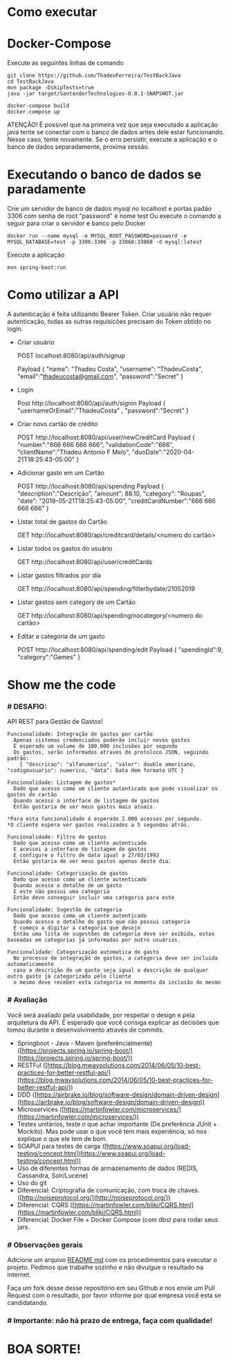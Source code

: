 # Como executar

# Docker-Compose

Execute as seguintes linhas de comando

    git clone https://github.com/ThadeuFerreira/TestBackJava
    cd TestBackJava
    mvn package -DskipTests=true
    java -jar target/SantanderTechnologies-0.0.1-SNAPSHOT.jar
    
    docker-compose build
    docker-compose up
    
ATENÇÃO!
É possivel que na primeira vez que seja executado a aplicação java tente se conectar com o banco de dados antes dele estar funcionando.
Nesse caso, tente novamente. Se o erro persistir, execute a aplicação e o banco de dados separadamente, proxima sessão.

# Executando o banco de dados se paradamente

Crie um servidor de banco de dados mysql no localhost e portas padão 3306 com senha de root "password" e nome test
Ou execute o comando a seguir para criar o servidor e banco pelo Docker

    docker run --name mysql -e MYSQL_ROOT_PASSWORD=password -e MYSQL_DATABASE=test -p 3306:3306 -p 33060:33060 -d mysql:latest

Execute a aplicação

    mvn spring-boot:run

# Como utilizar a API

A autenticação é feita utilizando Bearer Token. Criar usuário não requer autenticação, todas as outras requisicões precisam do Token obtido no login.

- Criar usuário
    

     POST localhost:8080/api/auth/signup
     
     Payload
     {
        "name": "Thadeu Costa",
        "username": "ThadeuCosta",
        "email":"thadeucosta@gmail.com",
        "password":"Secret"
    }
    
- Login



    Post http://localhost:8080/api/auth/signin
    Payload
    {
                "usernameOrEmail":"ThadeuCosta" ,
                "password":"Secret"
    }
    
- Criar novo cartão de crédito


    POST http://localhost:8080/api/user/newCreditCard
    Payload
    {  
        "number":"666 666 666 666",
        "validationCode":"666",
        "clientName":"Thadeu Antonio F Melo",
        "duoDate":"2020-04-21T18:25:43-05:00"
    }
    
- Adicionar gasto em um Cartão


    POST http://localhost:8080/api/spending
    Payload
    {
        "description":"Descrição",
        "amount": 88.10,
        "category": "Roupas",
        "date": "2019-05-21T18:25:43-05:00",
        "creditCardNumber":"666 666 666 666"
    }

    
- Listar total de gastos do Cartão


    GET http://localhost:8080/api/creditcard/details/<numero do cartão>
    
- Listar todos os gastos do usuário

   
    GET http://localhost:8080/api/user/creditCards

- Listar gastos filtrados por dia


    GET http://localhost:8080/api/spending/filterbydate/21052019
    
 - Listar gastos sem category de um Cartão
 

    GET http://localhost:8080/api/spending/nocategory/<numero do cartão>
    
- Editar a categoria de um gasto
     

    POST http://localhost:8080/api/spending/edit
    Payload
    {
	    "spendingId":9,
	    "category":"Games"
    }
    
    

# Show me the code

### # DESAFIO:

API REST para Gestão de Gastos!

```
Funcionalidade: Integração de gastos por cartão
  Apenas sistemas credenciados poderão incluir novos gastos
  É esperado um volume de 100.000 inclusões por segundo
  Os gastos, serão informados atraves do protoloco JSON, seguindo padrão:
    { "descricao": "alfanumerico", "valor": double americano, "codigousuario": numerico, "data": Data dem formato UTC }
```
```
Funcionalidade: Listagem de gastos*
  Dado que acesso como um cliente autenticado que pode visualizar os gastos do cartão
  Quando acesso a interface de listagem de gastos
  Então gostaria de ver meus gastos mais atuais.
 
*Para esta funcionalidade é esperado 2.000 acessos por segundo.
*O cliente espera ver gastos realizados a 5 segundos atrás.
```
```
Funcionalidade: Filtro de gastos
  Dado que acesso como um cliente autenticado
  E acessei a interface de listagem de gastos
  E configure o filtro de data igual a 27/03/1992
  Então gostaria de ver meus gastos apenas deste dia.
```
```
Funcionalidade: Categorização de gastos
  Dado que acesso como um cliente autenticado
  Quando acesso o detalhe de um gasto
  E este não possui uma categoria
  Então devo conseguir incluir uma categoria para este
```
```
Funcionalidade: Sugestão de categoria
  Dado que acesso como um cliente autenticado
  Quando acesso o detalhe do gasto que não possui categoria
  E começo a digitar a categoria que desejo
  Então uma lista de sugestões de categoria deve ser exibida, estas baseadas em categorias já informadas por outro usuários.
```
```
Funcionalidade: Categorização automatica de gasto
  No processo de integração de gastos, a categoria deve ser incluida automaticamente 
  caso a descrição de um gasto seja igual a descrição de qualquer outro gasto já categorizado pelo cliente
  o mesmo deve receber esta categoria no momento da inclusão do mesmo
```
### # Avaliação

Você será avaliado pela usabilidade, por respeitar o design e pela arquitetura da API. 
É esperado que você consiga explicar as decisões que tomou durante o desenvolvimento através de commits.

* Springboot - Java - Maven (preferêncialmente) ([https://projects.spring.io/spring-boot/](https://projects.spring.io/spring-boot/))
* RESTFul ([https://blog.mwaysolutions.com/2014/06/05/10-best-practices-for-better-restful-api/](https://blog.mwaysolutions.com/2014/06/05/10-best-practices-for-better-restful-api/))
* DDD ([https://airbrake.io/blog/software-design/domain-driven-design](https://airbrake.io/blog/software-design/domain-driven-design))
* Microservices ([https://martinfowler.com/microservices/](https://martinfowler.com/microservices/))
* Testes unitários, teste o que achar importante (De preferência JUnit + Mockito). Mas pode usar o que você tem mais experiência, só nos explique o que ele tem de bom.
* SOAPUI para testes de carga ([https://www.soapui.org/load-testing/concept.html](https://www.soapui.org/load-testing/concept.html))
* Uso de diferentes formas de armazenamento de dados (REDIS, Cassandra, Solr/Lucene)
* Uso do git
* Diferencial: Criptografia de comunicação, com troca de chaves. ([http://noiseprotocol.org/](http://noiseprotocol.org/))
* Diferencial: CQRS ([https://martinfowler.com/bliki/CQRS.html](https://martinfowler.com/bliki/CQRS.html)) 
* Diferencial: Docker File + Docker Compose (com dbs) para rodar seus jars.

### # Observações gerais

Adicione um arquivo [README.md](http://README.md) com os procedimentos para executar o projeto.
Pedimos que trabalhe sozinho e não divulgue o resultado na internet.

Faça um fork desse desse repositório em seu Github e nos envie um Pull Request com o resultado, por favor informe por qual empresa você esta se candidatando.

### # Importante: não há prazo de entrega, faça com qualidade!

# BOA SORTE!
